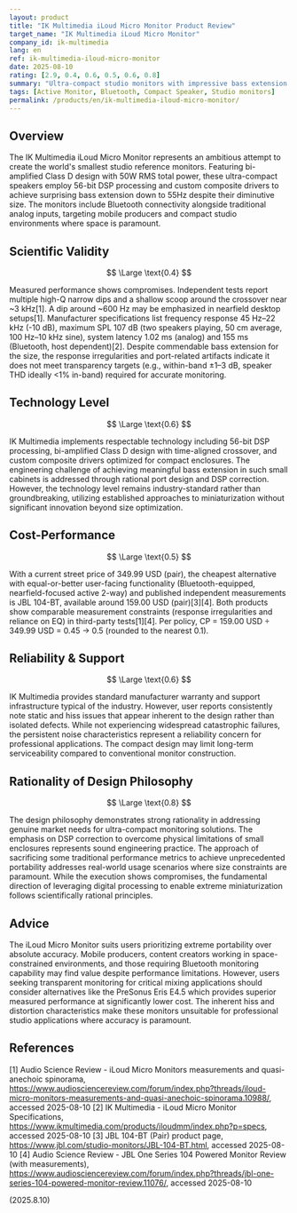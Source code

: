 ```yaml
---
layout: product
title: "IK Multimedia iLoud Micro Monitor Product Review"
target_name: "IK Multimedia iLoud Micro Monitor"
company_id: ik-multimedia
lang: en
ref: ik-multimedia-iloud-micro-monitor
date: 2025-08-10
rating: [2.9, 0.4, 0.6, 0.5, 0.6, 0.8]
summary: "Ultra-compact studio monitors with impressive bass extension but compromised by high distortion and cost-performance challenges."
tags: [Active Monitor, Bluetooth, Compact Speaker, Studio monitors]
permalink: /products/en/ik-multimedia-iloud-micro-monitor/
---
```

## Overview

The IK Multimedia iLoud Micro Monitor represents an ambitious attempt to create the world's smallest studio reference monitors. Featuring bi-amplified Class D design with 50W RMS total power, these ultra-compact speakers employ 56-bit DSP processing and custom composite drivers to achieve surprising bass extension down to 55Hz despite their diminutive size. The monitors include Bluetooth connectivity alongside traditional analog inputs, targeting mobile producers and compact studio environments where space is paramount.

## Scientific Validity

$$ \Large \text{0.4} $$

Measured performance shows compromises. Independent tests report multiple high-Q narrow dips and a shallow scoop around the crossover near ~3 kHz[1]. A dip around ~600 Hz may be emphasized in nearfield desktop setups[1]. Manufacturer specifications list frequency response 45 Hz–22 kHz (-10 dB), maximum SPL 107 dB (two speakers playing, 50 cm average, 100 Hz–10 kHz sine), system latency 1.02 ms (analog) and 155 ms (Bluetooth, host dependent)[2]. Despite commendable bass extension for the size, the response irregularities and port-related artifacts indicate it does not meet transparency targets (e.g., within-band ±1–3 dB, speaker THD ideally <1% in-band) required for accurate monitoring.

## Technology Level

$$ \Large \text{0.6} $$

IK Multimedia implements respectable technology including 56-bit DSP processing, bi-amplified Class D design with time-aligned crossover, and custom composite drivers optimized for compact enclosures. The engineering challenge of achieving meaningful bass extension in such small cabinets is addressed through rational port design and DSP correction. However, the technology level remains industry-standard rather than groundbreaking, utilizing established approaches to miniaturization without significant innovation beyond size optimization.

## Cost-Performance

$$ \Large \text{0.5} $$

With a current street price of 349.99 USD (pair), the cheapest alternative with equal-or-better user-facing functionality (Bluetooth-equipped, nearfield-focused active 2-way) and published independent measurements is JBL 104-BT, available around 159.00 USD (pair)[3][4]. Both products show comparable measurement constraints (response irregularities and reliance on EQ) in third-party tests[1][4]. Per policy, CP = 159.00 USD ÷ 349.99 USD = 0.45 → 0.5 (rounded to the nearest 0.1).

## Reliability & Support

$$ \Large \text{0.6} $$

IK Multimedia provides standard manufacturer warranty and support infrastructure typical of the industry. However, user reports consistently note static and hiss issues that appear inherent to the design rather than isolated defects. While not experiencing widespread catastrophic failures, the persistent noise characteristics represent a reliability concern for professional applications. The compact design may limit long-term serviceability compared to conventional monitor construction.

## Rationality of Design Philosophy

$$ \Large \text{0.8} $$

The design philosophy demonstrates strong rationality in addressing genuine market needs for ultra-compact monitoring solutions. The emphasis on DSP correction to overcome physical limitations of small enclosures represents sound engineering practice. The approach of sacrificing some traditional performance metrics to achieve unprecedented portability addresses real-world usage scenarios where size constraints are paramount. While the execution shows compromises, the fundamental direction of leveraging digital processing to enable extreme miniaturization follows scientifically rational principles.

## Advice

The iLoud Micro Monitor suits users prioritizing extreme portability over absolute accuracy. Mobile producers, content creators working in space-constrained environments, and those requiring Bluetooth monitoring capability may find value despite performance limitations. However, users seeking transparent monitoring for critical mixing applications should consider alternatives like the PreSonus Eris E4.5 which provides superior measured performance at significantly lower cost. The inherent hiss and distortion characteristics make these monitors unsuitable for professional studio applications where accuracy is paramount.

## References

[1] Audio Science Review - iLoud Micro Monitors measurements and quasi-anechoic spinorama, https://www.audiosciencereview.com/forum/index.php?threads/iloud-micro-monitors-measurements-and-quasi-anechoic-spinorama.10988/, accessed 2025-08-10
[2] IK Multimedia - iLoud Micro Monitor Specifications, https://www.ikmultimedia.com/products/iloudmm/index.php?p=specs, accessed 2025-08-10
[3] JBL 104-BT (Pair) product page, https://www.jbl.com/studio-monitors/JBL-104-BT.html, accessed 2025-08-10
[4] Audio Science Review - JBL One Series 104 Powered Monitor Review (with measurements), https://www.audiosciencereview.com/forum/index.php?threads/jbl-one-series-104-powered-monitor-review.11076/, accessed 2025-08-10

(2025.8.10)